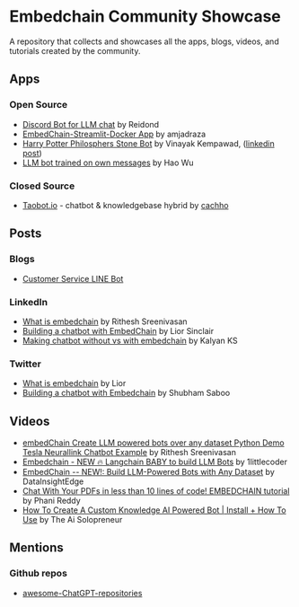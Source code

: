# Embedchain Community Showcase

A repository that collects and showcases all the apps, blogs, videos, and tutorials created by the community.

## Apps

### Open Source

- [Discord Bot for LLM chat](https://github.com/Reidond/discord_bots_playground/tree/c8b0c36541e4b393782ee506804c4b6962426dd6/python/chat-channel-bot) by Reidond
- [EmbedChain-Streamlit-Docker App](https://github.com/amjadraza/embedchain-streamlit-app) by amjadraza
- [Harry Potter Philosphers Stone Bot](https://github.com/vinayak-kempawad/Harry_Potter_Philosphers_Stone_Bot/) by Vinayak Kempawad, ([linkedin post](https://www.linkedin.com/feed/update/urn:li:activity:7080907532155686912/))
- [LLM bot trained on own messages](https://github.com/Harin329/harinBot) by Hao Wu

### Closed Source

- [Taobot.io](https://taobot.io) - chatbot & knowledgebase hybrid by [cachho](https://github.com/cachho)

## Posts

### Blogs

- [Customer Service LINE Bot](https://www.evanlin.com/langchain-embedchain/)

### LinkedIn

- [What is embedchain](https://www.linkedin.com/posts/activity-7079393104423698432-wRyi/) by Rithesh Sreenivasan
- [Building a chatbot with EmbedChain](https://www.linkedin.com/posts/activity-7078434598984060928-Zdso/) by Lior Sinclair
- [Making chatbot without vs with embedchain](https://www.linkedin.com/posts/kalyanksnlp_llms-chatbots-langchain-activity-7077453416221863936-7N1L/) by Kalyan KS

### Twitter

- [What is embedchain](https://twitter.com/AlphaSignalAI/status/1672668574450847745) by Lior
- [Building a chatbot with Embedchain](https://twitter.com/Saboo_Shubham_/status/1673537044419686401) by Shubham Saboo

## Videos

- [embedChain Create LLM powered bots over any dataset Python Demo Tesla Neurallink Chatbot Example](https://www.youtube.com/watch?v=bJqAn22a6Gc) by Rithesh Sreenivasan
- [Embedchain - NEW 🔥 Langchain BABY to build LLM Bots](https://www.youtube.com/watch?v=qj_GNQ06I8o) by 1littlecoder
- [EmbedChain -- NEW!: Build LLM-Powered Bots with Any Dataset](https://www.youtube.com/watch?v=XmaBezzGHu4) by DataInsightEdge
- [Chat With Your PDFs in less than 10 lines of code! EMBEDCHAIN tutorial](https://www.youtube.com/watch?v=1ugkcsAcw44) by Phani Reddy
- [How To Create A Custom Knowledge AI Powered Bot | Install + How To Use](https://www.youtube.com/watch?v=VfCrIiAst-c) by The Ai Solopreneur

## Mentions

### Github repos

- [awesome-ChatGPT-repositories](https://github.com/taishi-i/awesome-ChatGPT-repositories)

